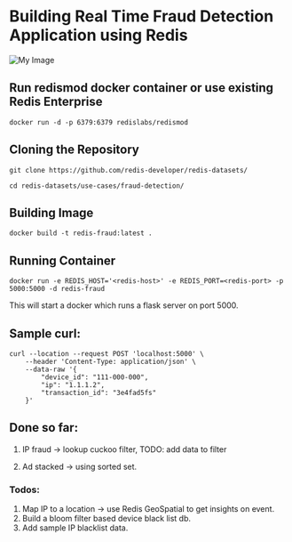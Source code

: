 # Building Real Time Fraud Detection Application using Redis 


![My Image](https://github.com/redis-developer/redis-datasets/blob/master/use-cases/fraud-detection/Screenshot%202021-01-19%20at%201.50.23%20PM.png)

##  Run redismod docker container or use existing Redis Enterprise

```
docker run -d -p 6379:6379 redislabs/redismod
```

## Cloning the Repository


```
git clone https://github.com/redis-developer/redis-datasets/
```

```
cd redis-datasets/use-cases/fraud-detection/
```

## Building Image

```
docker build -t redis-fraud:latest . 
```

## Running Container

```
docker run -e REDIS_HOST='<redis-host>' -e REDIS_PORT=<redis-port> -p 5000:5000 -d redis-fraud
```

This will start a docker which runs a flask server on port 5000.

## Sample curl:
 
```
curl --location --request POST 'localhost:5000' \
    --header 'Content-Type: application/json' \
    --data-raw '{
        "device_id": "111-000-000",
        "ip": "1.1.1.2",
        "transaction_id": "3e4fad5fs"
    }'
```


## Done so far:

1. IP fraud -> lookup cuckoo filter, 
    TODO: add data to filter
   
2. Ad stacked -> using sorted set. 

### Todos:

1. Map IP to a location -> use Redis GeoSpatial to get insights on event.
2. Build a bloom filter based device black list db.
4. Add sample IP blacklist data.
